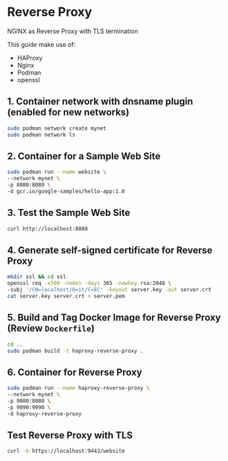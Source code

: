 # Reverse Proxy

NGINX as Reverse Proxy with TLS termination

This guide make use of:
- HAProxy
- Nginx
- Podman
- openssl

## 1. Container network with dnsname plugin (enabled for new networks)
```sh
sudo podman network create mynet
sudo podman network ls
```

## 2. Container for a Sample Web Site
```sh
sudo podman run --name website \
--network mynet \
-p 8080:8080 \
-d gcr.io/google-samples/hello-app:1.0
```

## 3. Test the Sample Web Site
```sh
curl http://localhost:8080
```

## 4. Generate self-signed certificate for Reverse Proxy
```sh
mkdir ssl && cd ssl
openssl req -x509 -nodes -days 365 -newkey rsa:2048 \
-subj '/CN=localhost/O=it/C=EC' -keyout server.key -out server.crt
cat server.key server.crt > server.pem
```

## 5. Build and Tag Docker Image for Reverse Proxy (Review `Dockerfile`)

```sh
cd ..
sudo podman build -t haproxy-reverse-proxy .
```

## 6. Container for Reverse Proxy

```sh
sudo podman run --name haproxy-reverse-proxy \
--network mynet \
-p 9080:8080 \
-p 9090:9090 \
-d haproxy-reverse-proxy
```

## Test Reverse Proxy with TLS
```sh
curl -k https://localhost:9443/website
```